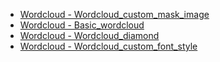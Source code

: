 - [Wordcloud - Wordcloud_custom_mask_image](WordCloud/wordcloud_custom_mask_image.md ':type=code')
- [Wordcloud - Basic_wordcloud](WordCloud/basic_wordcloud.md ':type=code')
- [Wordcloud - Wordcloud_diamond](WordCloud/wordcloud_diamond.md ':type=code')
- [Wordcloud - Wordcloud_custom_font_style](WordCloud/wordcloud_custom_font_style.md ':type=code')
